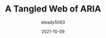 ---
author: steady5063
date: 2021-10-09
permalink: false
publisher: thepracticaldev
tags:
  - accessibility
  - aria
  - html
target_url: https://dev.to/steady5063/a-tangled-web-of-aria-50nk
title: A Tangled Web of ARIA
---